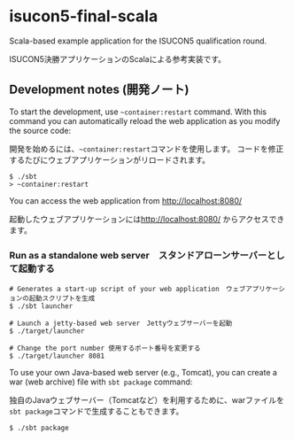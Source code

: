 isucon5-final-scala
===

Scala-based example application for the ISUCON5 qualification round.

ISUCON5決勝アプリケーションのScalaによる参考実装です。

## Development notes (開発ノート)

To start the development, use `~container:restart` command.
With this command you can automatically reload the web application as you modify the source code:

開発を始めるには、`~container:restart`コマンドを使用します。
コードを修正するたびにウェブアプリケーションがリロードされます。

```
$ ./sbt
> ~container:restart
```

You can access the web application from <http://localhost:8080/>

起動したウェブアプリケーションには<http://localhost:8080/> からアクセスできます。

### Run as a standalone web server　スタンドアローンサーバーとして起動する
```
# Generates a start-up script of your web application　ウェブアプリケーションの起動スクリプトを生成
$ ./sbt launcher

# Launch a jetty-based web server　Jettyウェブサーバーを起動
$ ./target/launcher

# Change the port number 使用するポート番号を変更する
$ ./target/launcher 8081

```

To use your own Java-based web server (e.g., Tomcat), you can create a war (web archive) file with `sbt package` command:

独自のJavaウェブサーバー（Tomcatなど）を利用するために、warファイルを`sbt package`コマンドで生成することもできます。
```
$ ./sbt package
```

